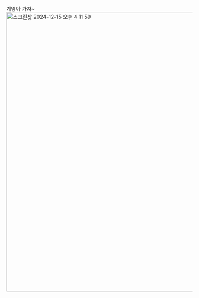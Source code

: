 기영아 가자~
<img width="755" alt="스크린샷 2024-12-15 오후 4 11 59" src="https://github.com/user-attachments/assets/09ede27b-58f5-4b3a-9881-14788a6e2315" />
